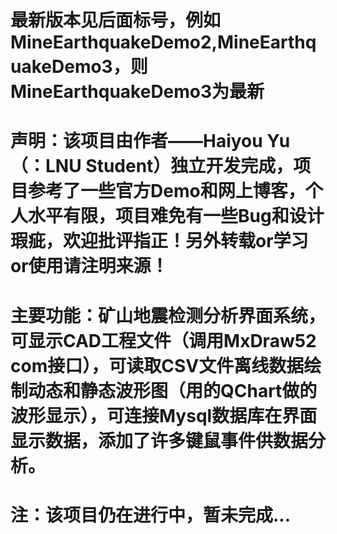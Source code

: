 # 最新版本见后面标号，例如MineEarthquakeDemo2,MineEarthquakeDemo3，则MineEarthquakeDemo3为最新
# 声明：该项目由作者——Haiyou Yu （：LNU Student）独立开发完成，项目参考了一些官方Demo和网上博客，个人水平有限，项目难免有一些Bug和设计瑕疵，欢迎批评指正！另外转载or学习or使用请注明来源！
# 主要功能：矿山地震检测分析界面系统，可显示CAD工程文件（调用MxDraw52 com接口），可读取CSV文件离线数据绘制动态和静态波形图（用的QChart做的波形显示），可连接Mysql数据库在界面显示数据，添加了许多键鼠事件供数据分析。
# 注：该项目仍在进行中，暂未完成...
